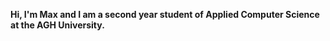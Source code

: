 <b>Hi, I'm Max and I am a second year student of Applied Computer Science at the AGH University.


<!---
m-gibas/m-gibas is a ✨ special ✨ repository because its `README.md` (this file) appears on your GitHub profile.
You can click the Preview link to take a look at your changes.
--->
